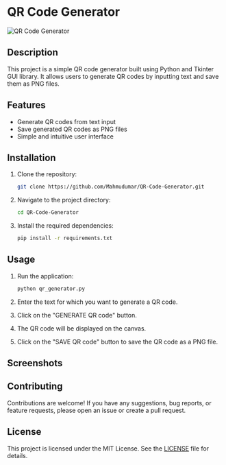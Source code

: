 
# QR Code Generator

![QR Code Generator](<link to an image or GIF demonstrating the application>)

## Description

This project is a simple QR code generator built using Python and Tkinter GUI library. It allows users to generate QR codes by inputting text and save them as PNG files.

## Features

- Generate QR codes from text input
- Save generated QR codes as PNG files
- Simple and intuitive user interface

## Installation

1. Clone the repository:

   ```bash
   git clone https://github.com/Mahmudumar/QR-Code-Generator.git
   ```

2. Navigate to the project directory:

   ```bash
   cd QR-Code-Generator
   ```

3. Install the required dependencies:

   ```bash
   pip install -r requirements.txt
   ```

## Usage

1. Run the application:

   ```bash
   python qr_generator.py
   ```

2. Enter the text for which you want to generate a QR code.
3. Click on the "GENERATE QR code" button.
4. The QR code will be displayed on the canvas.
5. Click on the "SAVE QR code" button to save the QR code as a PNG file.

## Screenshots

<Include screenshots of your application>

## Contributing

Contributions are welcome! If you have any suggestions, bug reports, or feature requests, please open an issue or create a pull request.

## License

This project is licensed under the MIT License. See the [LICENSE](LICENSE) file for details.
